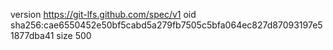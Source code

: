 version https://git-lfs.github.com/spec/v1
oid sha256:cae6550452e50bf5cabd5a279fb7505c5bfa064ec827d87093197e51877dba41
size 500
